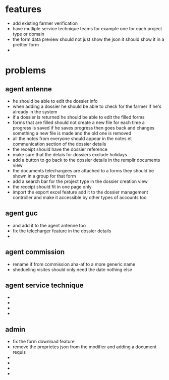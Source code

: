 # features 

- add existing farmer verification
- have mutliple service technique teams for example one for each project type or domain 
- the form data preview should not just show the json it should show it in a prettier form 
- 

# problems 
## agent antenne
- he should be able to edit the dossier info 
- when adding a dossier he should be able to check for the farmer if he's already in the system 
- if a dossier is returned he should be able to edit the filled forms 
- forms that are filled should not create a new file for each time a progress is saved if he saves progress then goes back and changes something a new file is made and the old one is removed 
- all the notes from everyone should appear in the notes et communication section of the dossier details 
- the receipt should have the dossier reference 
- make sure that the delais for dossiers exclude holidays 
- add a button to go back to the dossier details in the remplir documents view 
- the documents telechargees are attached to a forms they should be shown in a group for that form 
- add a search bar for the project type in the dossier creation view 
- the receipt should fit in one page only 
- import the export excel feature add it to the dossier management controller and make it accessible by other types of accounts too 
## agent guc 
-  and add it to the agent antenne too 
- fix the telecharger feature in the dossier details 
- 
## agent commission 
- rename if from commission aha-af to a more generic name 
- shedueling visites should only need the date nothing else 
## agent service technique 
- 
- 
- 
- 
## admin
- fix the form download feature 
- remove the proprietes json from the modifier and adding a document requis 
- 
- 
- 
- 

